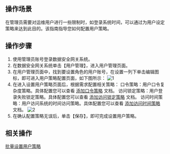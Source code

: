 ## 操作场景
在管理员需要对运维用户进行一些限制时，如登录系统时间，可以通过为用户设定策略来达到此目的。该指南指导您如何配置用户策略。


## 操作步骤
1. 使用管理员账号登录数据安全网关系统。
2. 在数据安全网关系统单击【用户管理】，进入用户管理页面。
3. 在用户管理页面中，找到要设置角色的用户账号，在设置一列下单击编辑图标，即可进入用户策略配置页面，如下图所示：
![1](https://main.qcloudimg.com/raw/c63da4055aed1a5963d784b97296165d.png)
4. 在进入设置用户策略页面后，根据需求配置相关策略：
口令策略：用户口令复杂度策略。具体配置您可以查看 [添加口令策略]() 文档。
访问锁定策略：用户登录失败锁定策略。具体配置您可以查看 [添加访问锁定策略]() 文档。
访问时间策略：用户访问系统的时间访问策略。具体配置您可以查看 [添加访问时间策略]() 文档。
![2](https://main.qcloudimg.com/raw/e4675b1cd39e7e28f46339328199d77e.png)
5. 在确认配置策略无误后，单击【保存】，即可完成设置用户策略。

## 相关操作
[批量设置用户策略](https://cloud.tencent.com/document/product/1025/32408)


